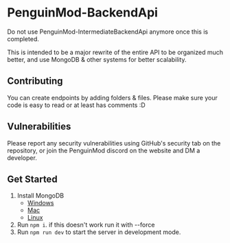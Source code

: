 # PenguinMod-BackendApi

Do not use PenguinMod-IntermediateBackendApi anymore once this is completed.

This is intended to be a major rewrite of the entire API to be organized much better, and use MongoDB & other systems for better scalability.

## Contributing

You can create endpoints by adding folders & files. Please make sure your code is easy to read or at least has comments :D

## Vulnerabilities

Please report any security vulnerabilities using GitHub's security tab on the repository, or join the PenguinMod discord on the website and DM a developer.

## Get Started

1. Install MongoDB
    - [Windows](https://docs.mongodb.com/manual/tutorial/install-mongodb-on-windows/)
    - [Mac](https://docs.mongodb.com/manual/tutorial/install-mongodb-on-os-x/)
    - [Linux](https://docs.mongodb.com/manual/administration/install-on-linux/)
2. Run `npm i`. if this doesn't work run it with --force
3. Run `npm run dev` to start the server in development mode.
